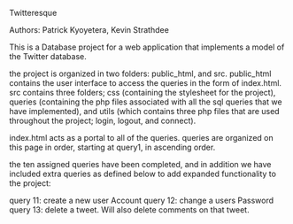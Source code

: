 
Twitteresque

Authors: Patrick Kyoyetera, Kevin Strathdee

This is a Database project for a web application that implements a model of the Twitter database.

the project is organized in two folders: public_html, and src. public_html contains the user interface to access the queries in the form of index.html. src contains three folders; css (containing the stylesheet for the project), queries (containing the php files associated with all the sql queries that we have implemented), and utils (which contains three php files that are used throughout the project; login, logout, and connect).

index.html acts as a portal to all of the queries. queries are organized on this page in order, starting at query1, in ascending order.

the ten assigned queries have been completed, and in addition we have included extra queries
as defined below to add expanded functionality to the project:

query 11: create a new user Account
query 12: change a users Password
query 13: delete a tweet. Will also delete comments on that tweet.
